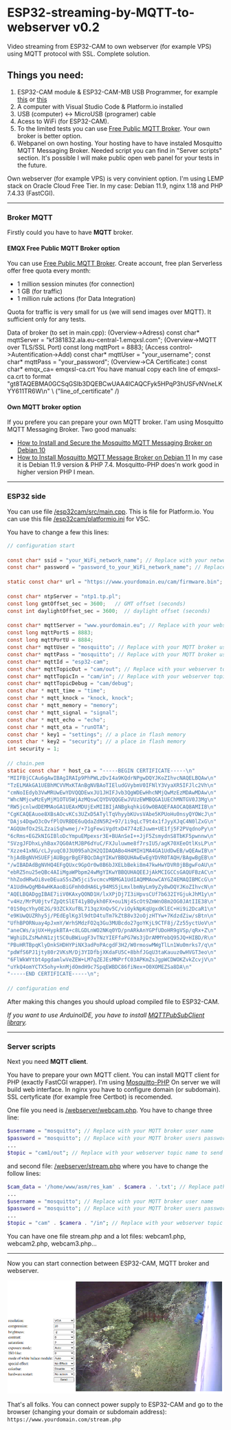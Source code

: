 # ESP32-streaming-by-MQTT-to-webserver v0.2
Video streaming from ESP32-CAM to own webserver (for example VPS) using MQTT protocol with SSL. Complete solution.

## Things you need:
1. ESP32-CAM module & ESP32-CAM-MB USB Programmer, for example [this](https://sklep.msalamon.pl/produkt/plytka-esp32-z-kamera-esp32-cam-wifi-ble-4-2-dedykowany-programator/) or [this](https://www.amazon.de/s?k=Aideepen+ESP32-CAM+W-BT+Board+ESP32-CAM-MB+Micro+USB+to+Serial+Port+CH-340G+with+OV2640+2MP+Camera+Module+Dual+Mode+Support+NodeMCU)
2. A computer with Visual Studio Code & Platform.io installed
3. USB (computer) <-> MicroUSB (programer) cable
4. Acess to WiFi (for ESP32-CAM).
5. To the limited tests you can use [Free Public MQTT Broker](https://www.emqx.com/en/mqtt/public-mqtt5-broker). Your own broker is better option.
6. Webpanel on own hosting. Your hosting have to have instaled Mosquitto MQTT Messaging Broker. Needed script you can find in "Server scripts" section. It's possible I will make public open web panel for your tests in the future.

Own webserver (for example VPS) is very convinient option. I'm using LEMP stack on Oracle Cloud Free Tier. In my case: Debian 11.9, nginx 1.18 and PHP 7.4.33 (FastCGI).

---

### Broker MQTT

Firstly could you have to have **MQTT** broker.

#### EMQX Free Public MQTT Broker option

You can use [Free Public MQTT Broker](https://www.emqx.com/en/mqtt/public-mqtt5-broker).
Create account, free plan Serverless offer free quota every month:
* 1 million session minutes (for connection)
* 1 GB (for traffic)
* 1 million rule actions (for Data Integration)

Quota for traffic is very small for us (we will send images over MQTT). It sufficient only for any tests.

Data of broker (to set in main.cpp):
(Overview->Adress)
const char* mqttServer = "kf381832.ala.eu-central-1.emqxsl.com";
(Overview->MQTT over TLS/SSL Port)
const long mqttPort = 8883;
(Access control->Autentification->Add)
const char* mqttUser = "your_username";
const char* mqttPass = "your_password";
(Overview->CA Certificate:)
const char* emqx_ca= emqxsl-ca.crt
You have manual copy each line of emqxsl-ca.crt to format "gt8TAQEBMA0GCSqGSIb3DQEBCwUAA4ICAQCFyk5HPqP3hUSFvNVneLKYY611TR6W\n" \ ("line_of_certificate" /)

#### Own MQTT broker option

If you prefere you can prepare your own MQTT broker. I'am using Mosquitto MQTT Messaging Broker. Two good manuals:
* [How to Install and Secure the Mosquitto MQTT Messaging Broker on Debian 10](https://www.digitalocean.com/community/tutorials/how-to-install-and-secure-the-mosquitto-mqtt-messaging-broker-on-debian-10)
* [How to Install Mosquitto MQTT Message Broker on Debian 11](https://www.howtoforge.com/how-to-install-mosquitto-mqtt-message-broker-on-debian-11/)
In my case it is Debian 11.9 version & PHP 7.4. Mosquitto-PHP does'n work good in higher version PHP I mean.

---

### ESP32 side

You can use file [/esp32cam/src/main.cpp](https://github.com/Szern/ESP32-streaming-by-MQTT-to-webserver/blob/main/esp32cam/src/main.cpp). This is file for Platform.io. You can use this file [/esp32cam/platformio.ini](https://github.com/Szern/ESP32-streaming-by-MQTT-to-webserver/blob/main/esp32cam/platformio.ini) for VSC.

You have to change a few this lines:

```C
// configuration start

const char* ssid = "your_WiFi_network_name"; // Replace with your network name
const char* password = "password_to_your_WiFi_network_name"; // Replace with your password to WiFi

static const char* url = "https://www.yourdomain.eu/cam/firmware.bin";

const char* ntpServer = "ntp1.tp.pl";
const long gmtOffset_sec = 3600;   // GMT offset (seconds)
const int daylightOffset_sec = 3600;  // daylight offset (seconds)

const char* mqttServer = "www.yourdomain.eu"; // Replace with your webserver adress or webserver IP
const long mqttPortS = 8883;
const long mqttPortU = 8884;
const char* mqttUser = "mosquitto"; // Replace with your MQTT broker user name
const char* mqttPass = "mosquitto"; // Replace with your MQTT broker users password
const char* mqttId = "esp32-cam";
const char* mqttTopicOut = "cam/out"; // Replace with your webserver topic name to send images from camera to server
const char* mqttTopicIn = "cam/in"; // Replace with your webserver topic name to send instructions from server to camera
const char* mqttTopicDebug = "cam/debug";
const char * mqtt_time = "time";
const char * mqtt_knock = "knock, knock";
const char * mqtt_memory = "memory";
const char * mqtt_signal = "signal";
const char * mqtt_echo = "echo";
const char * mqtt_ota = "runOTA";
const char * key1 = "settings"; // a place in flash memory
const char * key2 = "security"; // a place in flash memory
int security = 1;

// chain.pem
static const char * host_ca = "-----BEGIN CERTIFICATE-----\n"
"MIIFBjCCAu6gAwIBAgIRAIp9PhPWLzDvI4a9KQdrNPgwDQYJKoZIhvcNAQELBQAw\n"
"TzELMAkGA1UEBhMCVVMxKTAnBgNVBAoTIEludGVybmV0IFNlY3VyaXR5IFJlc2Vh\n"
"cmNoIEdyb3VwMRUwEwYDVQQDEwxJU1JHIFJvb3QgWDEwHhcNMjQwMzEzMDAwMDAw\n"
"WhcNMjcwMzEyMjM1OTU5WjAzMQswCQYDVQQGEwJVUzEWMBQGA1UEChMNTGV0J3Mg\n"
"RW5jcnlwdDEMMAoGA1UEAxMDUjExMIIBIjANBgkqhkiG9w0BAQEFAAOCAQ8AMIIB\n"
"CgKCAQEAuoe8XBsAOcvKCs3UZxD5ATylTqVhyybKUvsVAbe5KPUoHu0nsyQYOWcJ\n"
"DAjs4DqwO3cOvfPlOVRBDE6uQdaZdN5R2+97/1i9qLcT9t4x1fJyyXJqC4N0lZxG\n"
"AGQUmfOx2SLZzaiSqhwmej/+71gFewiVgdtxD4774zEJuwm+UE1fj5F2PVqdnoPy\n"
"6cRms+EGZkNIGIBloDcYmpuEMpexsr3E+BUAnSeI++JjF5ZsmydnS8TbKF5pwnnw\n"
"SVzgJFDhxLyhBax7QG0AtMJBP6dYuC/FXJuluwme8f7rsIU5/agK70XEeOtlKsLP\n"
"Xzze41xNG/cLJyuqC0J3U095ah2H2QIDAQABo4H4MIH1MA4GA1UdDwEB/wQEAwIB\n"
"hjAdBgNVHSUEFjAUBggrBgEFBQcDAgYIKwYBBQUHAwEwEgYDVR0TAQH/BAgwBgEB\n"
"/wIBADAdBgNVHQ4EFgQUxc9GpOr0w8B6bJXELbBeki8m47kwHwYDVR0jBBgwFoAU\n"
"ebRZ5nu25eQBc4AIiMgaWPbpm24wMgYIKwYBBQUHAQEEJjAkMCIGCCsGAQUFBzAC\n"
"hhZodHRwOi8veDEuaS5sZW5jci5vcmcvMBMGA1UdIAQMMAowCAYGZ4EMAQIBMCcG\n"
"A1UdHwQgMB4wHKAaoBiGFmh0dHA6Ly94MS5jLmxlbmNyLm9yZy8wDQYJKoZIhvcN\n"
"AQELBQADggIBAE7iiV0KAxyQOND1H/lxXPjDj7I3iHpvsCUf7b632IYGjukJhM1y\n"
"v4Hz/MrPU0jtvfZpQtSlET41yBOykh0FX+ou1Nj4ScOt9ZmWnO8m2OG0JAtIIE38\n"
"01S0qcYhyOE2G/93ZCkXufBL713qzXnQv5C/viOykNpKqUgxdKlEC+Hi9i2DcaR1\n"
"e9KUwQUZRhy5j/PEdEglKg3l9dtD4tuTm7kZtB8v32oOjzHTYw+7KdzdZiw/sBtn\n"
"UfhBPORNuay4pJxmY/WrhSMdzFO2q3Gu3MUBcdo27goYKjL9CTF8j/Zz55yctUoV\n"
"aneCWs/ajUX+HypkBTA+c8LGDLnWO2NKq0YD/pnARkAnYGPfUDoHR9gVSp/qRx+Z\n"
"WghiDLZsMwhN1zjtSC0uBWiugF3vTNzYIEFfaPG7Ws3jDrAMMYebQ95JQ+HIBD/R\n"
"PBuHRTBpqKlyDnkSHDHYPiNX3adPoPAcgdF3H2/W0rmoswMWgTlLn1Wu0mrks7/q\n"
"pdWfS6PJ1jty80r2VKsM/Dj3YIDfbjXKdaFU5C+8bhfJGqU3taKauuz0wHVGT3eo\n"
"6FlWkWYtbt4pgdamlwVeZEW+LM7qZEJEsMNPrfC03APKmZsJgpWCDWOKZvkZcvjV\n"
"uYkQ4omYCTX5ohy+knMjdOmdH9c7SpqEWBDC86fiNex+O0XOMEZSa8DA\n"
"-----END CERTIFICATE-----\n";

// configuration end
```

After making this changes you should upload compiled file to ESP32-CAM.

*If you want to use ArduinoIDE, you have to install [MQTTPubSubClient library](https://github.com/hideakitai/MQTTPubSubClient).*

---

### Server scripts 

Next you need **MQTT client**.

You have to prepare your own MQTT client. You can install MQTT client for PHP (exactly FastCGI wrapper). I'm using [Mosquitto-PHP](https://github.com/mgdm/Mosquitto-PHP)
On server we will build web interface. In nginx you have to configure domain (or subdomain). SSL certyficate (for example free Certbot) is recomended.

One file you need is [/webserver/webcam.php](https://github.com/Szern/ESP32-streaming-by-MQTT-to-webserver/blob/main/webserver/webcam.php).
You have to change three line:

```php
$username = "mosquitto"; // Replace with your MQTT broker user name
$password = "mosquitto"; // Replace with your MQTT broker users password
...
$topic = "cam1/out"; // Replace with your webserver topic name to send images from camera to server
```
and second file: [/webserver/stream.php](https://github.com/Szern/ESP32-streaming-by-MQTT-to-webserver/blob/main/webserver/stream.php)
where you have to change the follow lines:

```php
$cam_data = '/home/www/asm/res_kam' . $camera . '.txt'; // Replace path of your file location on the server
...
$username = "mosquitto"; // Replace with your MQTT broker user name
$password = "mosquitto"; // Replace with your MQTT broker users password
...
$topic = "cam" . $camera . "/in"; // Replace with your webserver topic name to send instructions from server to camera
```

You can have one file stream.php and a lot files: webcam1.php, webcam2.php, webcam3.php...

---

Now you can start connection between ESP32-CAM, MQTT broker and webserver.

![web panel](./img/stream.png)

That's all folks. You can connect power supply to ESP32-CAM and go to the browser (changing your domain or subdomain address): `https://www.yourdomain.com/stream.php`
